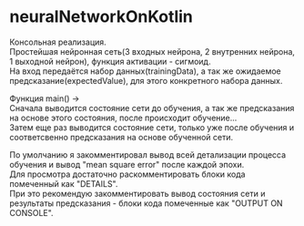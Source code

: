 # neuralNetworkOnKotlin  
Консольная реализация.  
Простейшая нейронная сеть(3 входных нейрона, 2 внутренних нейрона, 1 выходной нейрон), функция активации - сигмоид.  
На вход передаётся набор данных(trainingData), а так же ожидаемое предсказание(expectedValue), для этого конкретного набора данных.  
  
Функция main() ->  
Сначала выводится состояние сети до обучения, а так же предсказания на основе этого состояния, после происходит обучение...  
Затем еще раз выводится состояние сети, только уже после обучения и соответсвенно предсказания на основе обученной сети.  
  
По умолчанию я закомментировал вывод всей детализации процесса обучения и вывод "mean square error" после каждой эпохи.  
Для просмотра достаточно раскомментировать блоки кода помеченный как "DETAILS".  
При это рекомендую закомментировать вывод состояния сети и результаты предсказания - блоки кода помеченные как "OUTPUT ON CONSOLE".
